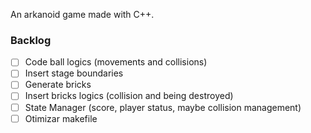 An arkanoid game made with C++.

### Backlog

- [ ] Code ball logics (movements and collisions)
- [ ] Insert stage boundaries
- [ ] Generate bricks
- [ ] Insert bricks logics (collision and being destroyed)
- [ ] State Manager (score, player status, maybe collision management)
- [ ] Otimizar makefile